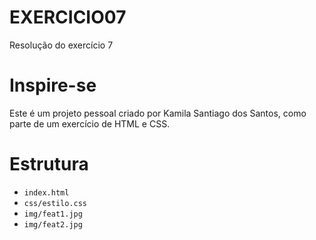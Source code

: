 # EXERCICIO07
Resolução do exercício 7
# Inspire-se

Este é um projeto pessoal criado por Kamila Santiago dos Santos, como parte de um exercício de HTML e CSS.

# Estrutura
- `index.html`
- `css/estilo.css`
- `img/feat1.jpg`
- `img/feat2.jpg`